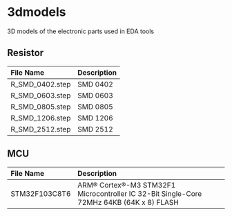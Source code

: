 # 3dmodels
3D models of the electronic parts used in EDA tools

## Resistor
|**File Name**|**Description**|
|:--|:--|
|R_SMD_0402.step|SMD 0402|
|R_SMD_0603.step|SMD 0603|
|R_SMD_0805.step|SMD 0805|
|R_SMD_1206.step|SMD 1206|
|R_SMD_2512.step|SMD 2512|

## MCU
|**File Name**|**Description**|
|:--|:--|
|STM32F103C8T6|ARM® Cortex®-M3 STM32F1 Microcontroller IC 32-Bit Single-Core 72MHz 64KB (64K x 8) FLASH|
